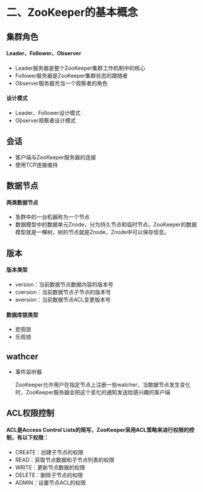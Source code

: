# 二、ZooKeeper的基本概念

## 集群角色

#### Leader、Follower、Observer

* Leader服务器是整个ZooKeeper集群工作机制中的核心
* Follower服务器是ZooKeeper集群状态的跟随者
* Observer服务器充当一个观察者的角色



#### 设计模式

* Leader、Follower设计模式
* Observer观察者设计模式



## 会话

* 客户端与ZooKeeper服务器的连接
* 使用TCP连接维持



## 数据节点

#### 两类数据节点

* 急群中的一台机器称为一个节点
* 数据模型中的数据单元Znode，分为持久节点和临时节点。ZooKeeper的数据模型就是一棵树，树的节点就是Znode，Znode中可以保存信息。



## 版本

#### 版本类型

* version：当前数据节点数据内容的版本号
* cversion：当前数据节点子节点的版本号
* aversion：当前数据节点ACL变更版本号



#### 数据库锁类型

* 悲观锁
* 乐观锁



## wathcer

* 事件监听器

  ZooKeeper允许用户在指定节点上注册一些watcher，当数据节点发生变化时，ZooKeeper服务器会把这个变化的通知发送给感兴趣的客户端



## ACL权限控制

#### ACL是Access Control Lists的简写，ZooKeeper采用ACL策略来进行权限的控制，有以下权限：

* CREATE：创建子节点的权限
* READ：获取节点数据和子节点列表的权限
* WRITE：更新节点数据的权限
* DELETE：删除子节点的权限
* ADMIN：设置节点ACL的权限

